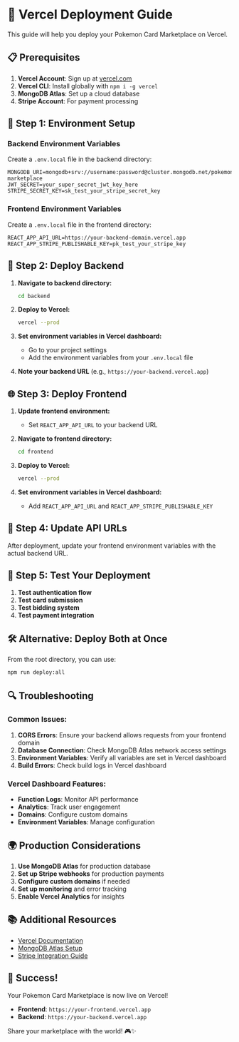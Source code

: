 # 🚀 Vercel Deployment Guide

This guide will help you deploy your Pokemon Card Marketplace on Vercel.

## 📋 Prerequisites

1. **Vercel Account**: Sign up at [vercel.com](https://vercel.com)
2. **Vercel CLI**: Install globally with `npm i -g vercel`
3. **MongoDB Atlas**: Set up a cloud database
4. **Stripe Account**: For payment processing

## 🔧 Step 1: Environment Setup

### Backend Environment Variables
Create a `.env.local` file in the backend directory:

```env
MONGODB_URI=mongodb+srv://username:password@cluster.mongodb.net/pokemon-marketplace
JWT_SECRET=your_super_secret_jwt_key_here
STRIPE_SECRET_KEY=sk_test_your_stripe_secret_key
```

### Frontend Environment Variables
Create a `.env.local` file in the frontend directory:

```env
REACT_APP_API_URL=https://your-backend-domain.vercel.app
REACT_APP_STRIPE_PUBLISHABLE_KEY=pk_test_your_stripe_key
```

## 🚀 Step 2: Deploy Backend

1. **Navigate to backend directory:**
   ```bash
   cd backend
   ```

2. **Deploy to Vercel:**
   ```bash
   vercel --prod
   ```

3. **Set environment variables in Vercel dashboard:**
   - Go to your project settings
   - Add the environment variables from your `.env.local` file

4. **Note your backend URL** (e.g., `https://your-backend.vercel.app`)

## 🌐 Step 3: Deploy Frontend

1. **Update frontend environment:**
   - Set `REACT_APP_API_URL` to your backend URL

2. **Navigate to frontend directory:**
   ```bash
   cd frontend
   ```

3. **Deploy to Vercel:**
   ```bash
   vercel --prod
   ```

4. **Set environment variables in Vercel dashboard:**
   - Add `REACT_APP_API_URL` and `REACT_APP_STRIPE_PUBLISHABLE_KEY`

## 🔄 Step 4: Update API URLs

After deployment, update your frontend environment variables with the actual backend URL.

## 📱 Step 5: Test Your Deployment

1. **Test authentication flow**
2. **Test card submission**
3. **Test bidding system**
4. **Test payment integration**

## 🛠 Alternative: Deploy Both at Once

From the root directory, you can use:

```bash
npm run deploy:all
```

## 🔍 Troubleshooting

### Common Issues:

1. **CORS Errors**: Ensure your backend allows requests from your frontend domain
2. **Database Connection**: Check MongoDB Atlas network access settings
3. **Environment Variables**: Verify all variables are set in Vercel dashboard
4. **Build Errors**: Check build logs in Vercel dashboard

### Vercel Dashboard Features:

- **Function Logs**: Monitor API performance
- **Analytics**: Track user engagement
- **Domains**: Configure custom domains
- **Environment Variables**: Manage configuration

## 🌍 Production Considerations

1. **Use MongoDB Atlas** for production database
2. **Set up Stripe webhooks** for production payments
3. **Configure custom domains** if needed
4. **Set up monitoring** and error tracking
5. **Enable Vercel Analytics** for insights

## 📚 Additional Resources

- [Vercel Documentation](https://vercel.com/docs)
- [MongoDB Atlas Setup](https://docs.atlas.mongodb.com/)
- [Stripe Integration Guide](https://stripe.com/docs)

## 🎉 Success!

Your Pokemon Card Marketplace is now live on Vercel! 

- **Frontend**: `https://your-frontend.vercel.app`
- **Backend**: `https://your-backend.vercel.app`

Share your marketplace with the world! 🎮✨
